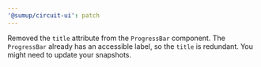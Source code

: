 ```yaml
---
'@sumup/circuit-ui': patch
---
```


Removed the `title` attribute from the `ProgressBar` component. The `ProgressBar` already has an accessible label, so the `title` is redundant. You might need to update your snapshots.
